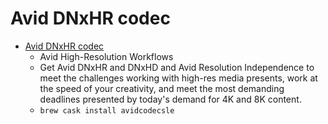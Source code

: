 # Avid DNxHR codec
- [Avid DNxHR codec](https://www.avid.com/en/products/Avid-DNxHR-and-DNxHD)
  -  Avid High-Resolution Workflows
  - Get Avid DNxHR and DNxHD and Avid Resolution Independence to meet the challenges working with high-res media presents, work at the speed of your creativity, and meet the most demanding deadlines presented by today's demand for 4K and 8K content.
  - `brew cask install avidcodecsle`
